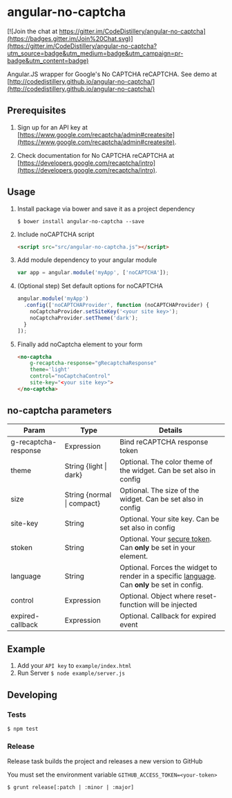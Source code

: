 angular-no-captcha
==================

[![Join the chat at https://gitter.im/CodeDistillery/angular-no-captcha](https://badges.gitter.im/Join%20Chat.svg)](https://gitter.im/CodeDistillery/angular-no-captcha?utm_source=badge&utm_medium=badge&utm_campaign=pr-badge&utm_content=badge)

Angular.JS wrapper for Google's No CAPTCHA reCAPTCHA. See demo at [http://codedistillery.github.io/angular-no-captcha/](http://codedistillery.github.io/angular-no-captcha/)

## Prerequisites

1. Sign up for an API key at [https://www.google.com/recaptcha/admin#createsite](https://www.google.com/recaptcha/admin#createsite).

1. Check documentation for No CAPTCHA reCAPTCHA at [https://developers.google.com/recaptcha/intro](https://developers.google.com/recaptcha/intro).

## Usage

1. Install package via bower and save it as a project dependency
    ```
    $ bower install angular-no-captcha --save
    ````

1. Include noCAPTCHA script
    ```html
    <script src="src/angular-no-captcha.js"></script>
    ```

1. Add module dependency to your angular module
    ```javascript
    var app = angular.module('myApp', ['noCAPTCHA']);
    ```

1. (Optional step) Set default options for noCAPTCHA 
    ```javascript
    angular.module('myApp')
      .config(['noCAPTCHAProvider', function (noCAPTCHAProvider) {
        noCaptchaProvider.setSiteKey('<your site key>');
        noCaptchaProvider.setTheme('dark');
      }
    ]);
    ```

1. Finally add noCaptcha element to your form
    ```html
    <no-captcha
        g-recaptcha-response="gRecaptchaResponse"
        theme='light'
        control="noCaptchaControl"
        site-key="<your site key>">
    </no-captcha>
    ```

## no-captcha parameters

| Param                | Type                       | Details                                                                                                                                               |
|----------------------|----------------------------|-------------------------------------------------------------------------------------------------------------------------------------------------------|
| g-recaptcha-response | Expression                 | Bind reCAPTCHA response token                                                                                                                         |
| theme                | String {light \| dark}     | Optional. The color theme of the widget. Can be set also in config                                                                                    |
| size                 | String {normal \| compact} | Optional. The size of the widget. Can be set also in config                                                                                           |
| site-key             | String                     | Optional. Your site key. Can be set also in config                                                                                                    |
| stoken               | String                     | Optional. Your [secure token](https://developers.google.com/recaptcha/docs/secure_token). Can **only** be set in your element.                        |
| language             | String                     | Optional. Forces the widget to render in a specific [language](https://developers.google.com/recaptcha/docs/language). Can **only** be set in config. |
| control              | Expression                 | Optional. Object where reset-function will be injected                                                                                                |
| expired-callback     | Expression                 | Optional. Callback for expired event                                                                                                                  |

## Example

1. Add your ```API key``` to ```example/index.html```
1. Run Server ```$ node example/server.js```

## Developing

### Tests

```$ npm test```

### Release

Release task builds the project and releases a new version to GitHub

You must set the environment variable ```GITHUB_ACCESS_TOKEN=<your-token>```

```$ grunt release[:patch | :minor | :major]```
